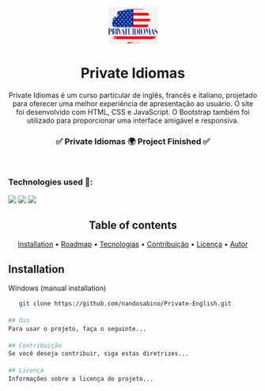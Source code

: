 <div align="center">
<img src="https://github.com/nandosabino/Private-English/blob/main/assets/logo.jpeg?raw=true" alt="Logo da Private Idiomas">
</div>
<h1 align="center">Private Idiomas</h1>
<p align="center">Private Idiomas é um curso particular de inglês, francês e italiano, projetado para oferecer uma melhor experiência de apresentação ao usuário. O site foi desenvolvido com HTML, CSS e JavaScript. O Bootstrap também foi utilizado para proporcionar uma interface amigável e responsiva.</p>
<h3 align="center">✅ Private Idiomas 🌍 Project Finished ✅</h3>
<br>
<h3>Technologies used 🤖:</h3>
<img src="https://img.shields.io/badge/HTML5-E34F26?style=for-the-badge&logo=html5&logoColor=white">
<img src="https://img.shields.io/badge/CSS-239120?&style=for-the-badge&logo=css3&logoColor=white">
<img src="https://img.shields.io/badge/JavaScript-F7DF1E?style=for-the-badge&logo=javascript&logoColor=black">
<br>

<h2 align="center">Table of contents</h2>
<p align="center">
 <a href="#installation">Installation</a> •
 <a href="#roadmap">Roadmap</a> • 
 <a href="#tecnologias">Tecnologias</a> • 
 <a href="#contribuicao">Contribuição</a> • 
 <a href="#licenc-a">Licença</a> • 
 <a href="#autor">Autor</a>
</p>

## Installation

Windows (manual installation)
```bash
   git clone https://github.com/nandosabino/Private-English.git

## Uso
Para usar o projeto, faça o seguinte...

## Contribuição
Se você deseja contribuir, siga estas diretrizes...

## Licença
Informações sobre a licença do projeto...

